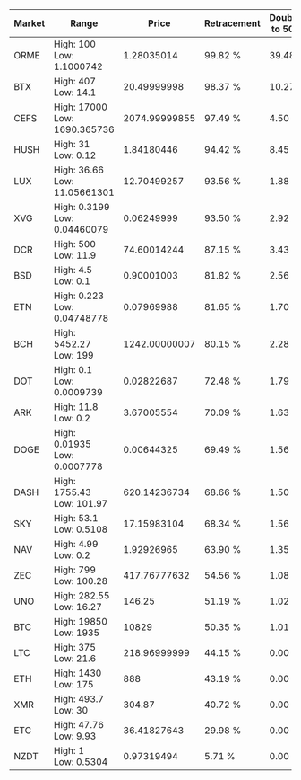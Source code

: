 | Market | Range | Price| Retracement | Doubles to 50% |
| --- | --- | --- | --- | --- |
| ORME | High: 100<br />Low: 1.1000742 | 1.28035014 | 99.82 % | 39.48 |
| BTX | High: 407<br />Low: 14.1 | 20.49999998 | 98.37 % | 10.27 |
| CEFS | High: 17000<br />Low: 1690.365736 | 2074.99999855 | 97.49 % | 4.50 |
| HUSH | High: 31<br />Low: 0.12 | 1.84180446 | 94.42 % | 8.45 |
| LUX | High: 36.66<br />Low: 11.05661301 | 12.70499257 | 93.56 % | 1.88 |
| XVG | High: 0.3199<br />Low: 0.04460079 | 0.06249999 | 93.50 % | 2.92 |
| DCR | High: 500<br />Low: 11.9 | 74.60014244 | 87.15 % | 3.43 |
| BSD | High: 4.5<br />Low: 0.1 | 0.90001003 | 81.82 % | 2.56 |
| ETN | High: 0.223<br />Low: 0.04748778 | 0.07969988 | 81.65 % | 1.70 |
| BCH | High: 5452.27<br />Low: 199 | 1242.00000007 | 80.15 % | 2.28 |
| DOT | High: 0.1<br />Low: 0.0009739 | 0.02822687 | 72.48 % | 1.79 |
| ARK | High: 11.8<br />Low: 0.2 | 3.67005554 | 70.09 % | 1.63 |
| DOGE | High: 0.01935<br />Low: 0.0007778 | 0.00644325 | 69.49 % | 1.56 |
| DASH | High: 1755.43<br />Low: 101.97 | 620.14236734 | 68.66 % | 1.50 |
| SKY | High: 53.1<br />Low: 0.5108 | 17.15983104 | 68.34 % | 1.56 |
| NAV | High: 4.99<br />Low: 0.2 | 1.92926965 | 63.90 % | 1.35 |
| ZEC | High: 799<br />Low: 100.28 | 417.76777632 | 54.56 % | 1.08 |
| UNO | High: 282.55<br />Low: 16.27 | 146.25 | 51.19 % | 1.02 |
| BTC | High: 19850<br />Low: 1935 | 10829 | 50.35 % | 1.01 |
| LTC | High: 375<br />Low: 21.6 | 218.96999999 | 44.15 % | 0.00 |
| ETH | High: 1430<br />Low: 175 | 888 | 43.19 % | 0.00 |
| XMR | High: 493.7<br />Low: 30 | 304.87 | 40.72 % | 0.00 |
| ETC | High: 47.76<br />Low: 9.93 | 36.41827643 | 29.98 % | 0.00 |
| NZDT | High: 1<br />Low: 0.5304 | 0.97319494 | 5.71 % | 0.00 |
